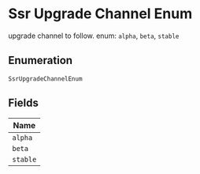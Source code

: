 
# Ssr Upgrade Channel Enum

upgrade channel to follow. enum: `alpha`, `beta`, `stable`

## Enumeration

`SsrUpgradeChannelEnum`

## Fields

| Name |
|  --- |
| `alpha` |
| `beta` |
| `stable` |

